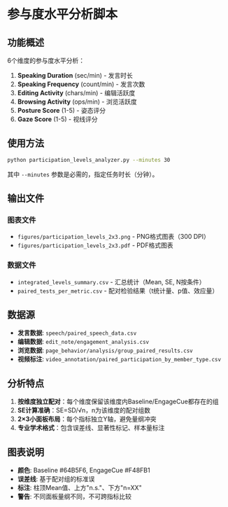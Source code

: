 # 参与度水平分析脚本

## 功能概述

6个维度的参与度水平分析：
1. **Speaking Duration** (sec/min) - 发言时长
2. **Speaking Frequency** (count/min) - 发言次数
3. **Editing Activity** (chars/min) - 编辑活跃度
4. **Browsing Activity** (ops/min) - 浏览活跃度
5. **Posture Score** (1-5) - 姿态评分
6. **Gaze Score** (1-5) - 视线评分

## 使用方法

```bash
python participation_levels_analyzer.py --minutes 30
```

其中 `--minutes` 参数是必需的，指定任务时长（分钟）。

## 输出文件

### 图表文件
- `figures/participation_levels_2x3.png` - PNG格式图表（300 DPI）
- `figures/participation_levels_2x3.pdf` - PDF格式图表

### 数据文件
- `integrated_levels_summary.csv` - 汇总统计（Mean, SE, N按条件）
- `paired_tests_per_metric.csv` - 配对检验结果（t统计量、p值、效应量）

## 数据源

- **发言数据**: `speech/paired_speech_data.csv`
- **编辑数据**: `edit_note/engagement_analysis.csv`  
- **浏览数据**: `page_behavior/analysis/group_paired_results.csv`
- **视频标注**: `video_annotation/paired_participation_by_member_type.csv`

## 分析特点

1. **按维度独立配对**：每个维度保留该维度内Baseline/EngageCue都存在的组
2. **SE计算准确**：SE=SD/√n，n为该维度的配对组数  
3. **2×3小面板布局**：每个指标独立Y轴，避免量纲冲突
4. **专业学术格式**：包含误差线、显著性标记、样本量标注

## 图表说明

- **颜色**: Baseline #64B5F6, EngageCue #F48FB1
- **误差线**: 基于配对组的标准误
- **标注**: 柱顶Mean值、上方"n.s."、下方"n=XX"
- **警告**: 不同面板量纲不同，不可跨指标比较

